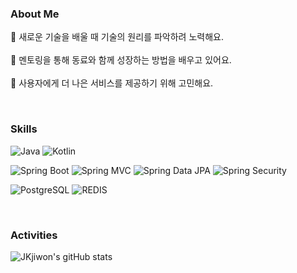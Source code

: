 ### About Me
🔭 새로운 기술을 배울 때 기술의 원리를 파악하려 노력해요.<br/>  
👯 멘토링을 통해 동료와 함께 성장하는 방법을 배우고 있어요.<br/>     
🤔 사용자에게 더 나은 서비스를 제공하기 위해 고민해요.<br/>      

<br/>

### Skills
![Java](https://img.shields.io/badge/-Java-007396?logo=JAVA&logoColor=white)
![Kotlin](https://img.shields.io/badge/-Kotlin-7F52FF?logo=KOTLIN&logoColor=white)

![Spring Boot](https://img.shields.io/badge/-Spring%20Boot-6DB33F?logo=spring%20boot&logoColor=white)
![Spring MVC](https://img.shields.io/badge/-Spring%20MVC-6DB33F)
![Spring Data JPA](https://img.shields.io/badge/-Spring%20Data%20JPA-6DB33F?)
![Spring Security](https://img.shields.io/badge/-Spring%20Security-6DB33F?)

![PostgreSQL](https://img.shields.io/badge/-PostgreSQL-3F678D?logo=postgresql&logoColor=white)
![REDIS](https://img.shields.io/badge/-Redis-DC382D?logo=redis&logoColor=white)


<br/>

### Activities  
  ![JKjiwon's gitHub stats](https://github-readme-stats.vercel.app/api?username=JKjiwon&show_icons=true&theme=radical)
  
